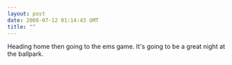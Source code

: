 ```yaml
---
layout: post
date: 2008-07-12 01:14:43 GMT
title: ""
---
```

Heading home then going to the ems game. It's going to be a great night at the ballpark.